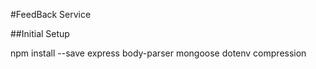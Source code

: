 #FeedBack Service

##Initial Setup

npm install --save express body-parser mongoose dotenv compression